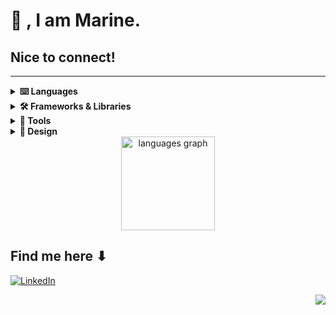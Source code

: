 <p align="center">
<h1>👋 , I am Marine. </h1>
<h2>Nice to connect!</h2> 
</p>

 
---

<details>
    <summary><b> ⌨️ Languages</b></summary><br/>
        <div>
            <img alt="SASS" src="https://img.shields.io/badge/Sass-CC6699?style=for-the-badge&logo=sass&logoColor=white" /><br/>
            <img alt="PHP" src="https://img.shields.io/badge/PHP-777BB4?style=for-the-badge&logo=php&logoColor=white" />
            <img alt="TypeScript" src="https://img.shields.io/badge/TypeScript-007ACC?style=for-the-badge&logo=typescript&logoColor=white" />
            <img alt="JavaScript" src="https://img.shields.io/badge/JavaScript-323330?style=for-the-badge&logo=javascript&logoColor=F7DF1E" />
        </div>
</details>
<details>    
     <summary><b> 🛠️ Frameworks & Libraries</b></summary><br/>
        <div>
             <img alt="Angular" src="https://img.shields.io/badge/Angular-DD0031?style=for-the-badge&logo=angular&logoColor=white" /> 
             <img alt="Symfony" src="https://img.shields.io/badge/Symfony-000000?style=for-the-badge&logo=Symfony&logoColor=white" /> 
             <br/>
             <img alt="React" src="https://img.shields.io/badge/React-20232A?style=for-the-badge&logo=react&logoColor=61DAFB" /> 
             <img alt="npm" src="https://img.shields.io/badge/NPM-%23000000.svg?style=for-the-badge&logo=npm&logoColor=white" />
        </div>
</details>

<details>    
     <summary><b> 🧰 Tools</b></summary><br/>
        <div>
             <img alt="Docker" src="https://img.shields.io/badge/Docker-2CA5E0?style=for-the-badge&logo=docker&logoColor=white" />
        </div>
</details>

<details>    
    <summary><b> 🎨 Design</b></summary><br/>
     <div align="center">
          <img alt="illustrator" src="https://cdn.jsdelivr.net/gh/devicons/devicon/icons/illustrator/illustrator-plain.svg" height="30px"/>
          <img alt="Figma" src="https://cdn.jsdelivr.net/gh/devicons/devicon/icons/figma/figma-original.svg" height="30px"/>
     </div>
</details>

<div align="center">
  <img src="https://github-readme-stats.vercel.app/api/top-langs?locale=en&hide_title=true&layout=compact&card_width=320&langs_count=5&theme=material-palenight&hide_border=true&username=MarinSH" height="150" alt="languages graph"  />
</div>

###

###

###

<h2>Find me here ⬇</h2> 
<p>
  <a href="https://www.linkedin.com/in/marine-s-b76619193/" target="_blank"><img alt="LinkedIn" src="https://img.shields.io/badge/linkedin-%230A66C2.svg?&style=for-the-badge&logo=linkedin&logoColor=white" /></a>
</p>
<div align="right">
  
[![](https://visitcount.itsvg.in/api?id=MarinSH&icon=5&color=12)](https://visitcount.itsvg.in)

<!-- Proudly created with GPRM ( https://gprm.itsvg.in ) -->
</div> 
